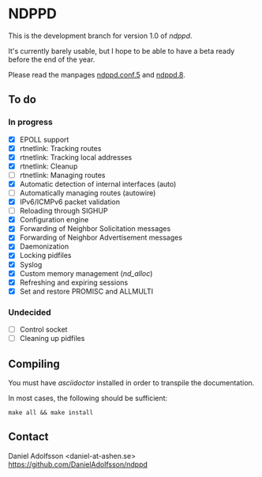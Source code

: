 # NDPPD

This is the development branch for version 1.0 of *ndppd*.

It's currently barely usable, but I hope to be able to have a beta ready before the end of the year.

Please read the manpages [ndppd.conf.5](ndppd.conf.5.adoc) and [ndppd.8](ndppd.8.adoc). 

## To do

### In progress

- [x] EPOLL support
- [x] rtnetlink: Tracking routes
- [x] rtnetlink: Tracking local addresses
- [x] rtnetlink: Cleanup
- [ ] rtnetlink: Managing routes
- [x] Automatic detection of internal interfaces (auto)
- [ ] Automatically managing routes (autowire)
- [x] IPv6/ICMPv6 packet validation
- [ ] Reloading through SIGHUP
- [x] Configuration engine
- [x] Forwarding of Neighbor Solicitation messages
- [x] Forwarding of Neighbor Advertisement messages
- [x] Daemonization
- [x] Locking pidfiles
- [x] Syslog
- [x] Custom memory management (*nd_alloc*)
- [x] Refreshing and expiring sessions
- [x] Set and restore PROMISC and ALLMULTI

### Undecided
- [ ] Control socket
- [ ] Cleaning up pidfiles

## Compiling

You must have *asciidoctor* installed in order to transpile the documentation.

In most cases, the following should be sufficient:

    make all && make install

## Contact

Daniel Adolfsson <daniel-at-ashen.se>  
https://github.com/DanielAdolfsson/ndppd

